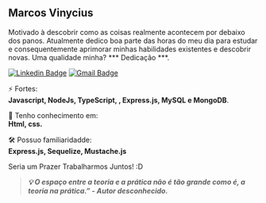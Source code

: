 ## Marcos Vinycius
Motivado à descobrir como as coisas realmente acontecem por debaixo dos panos. Atualmente dedico boa parte das horas do meu dia para estudar e consequentemente aprimorar minhas habilidades existentes e descobrir novas. Uma qualidade minha? *** Dedicação ***.

[![Linkedin Badge](https://img.shields.io/badge/-Marcos%20Vinycius-0a66c2?style=flat-square&logo=Linkedin&logoColor=white&link=https://www.linkedin.com/in/marcos-vinycius-silva-a00587234/)](https://www.linkedin.com/in/marcos-vinycius-silva-a00587234/) 
[![Gmail Badge](https://img.shields.io/badge/-vinyprog.work@gmail.com-0a66c2?style=flat-square&logo=Gmail&logoColor=white&link=https:https://www.linkedin.com/in/marcos-vinycius-silva-a00587234/)](mailto:vinyprog.work@gmail.com) 

⚡ Fortes:
<br />
**Javascript, NodeJs, TypeScript, , Express.js, MySQL e MongoDB**.

🧠 Tenho conhecimento em:
<br />
 **Html, css.**

🛠️ Possuo familiaridadde:
<br />
**Express.js, Sequelize, Mustache.js**

Seria um Prazer Trabalharmos Juntos! :D

> ***💡 O espaço entre a teoria e a prática não é tão grande como é, a teoria na prática.”
        - Autor desconhecido.***
